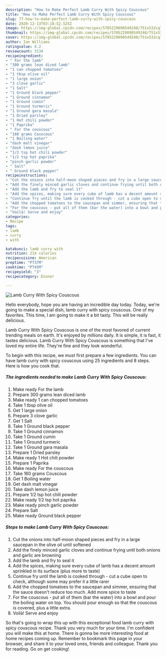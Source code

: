 ```yaml
---
description: "How to Make Perfect Lamb Curry With Spicy Couscous"
title: "How to Make Perfect Lamb Curry With Spicy Couscous"
slug: 77-how-to-make-perfect-lamb-curry-with-spicy-couscous
date: 2020-12-13T03:18:52.525Z
image: https://img-global.cpcdn.com/recipes/5705229098549248/751x532cq70/lamb-curry-with-spicy-couscous-recipe-main-photo.jpg
thumbnail: https://img-global.cpcdn.com/recipes/5705229098549248/751x532cq70/lamb-curry-with-spicy-couscous-recipe-main-photo.jpg
cover: https://img-global.cpcdn.com/recipes/5705229098549248/751x532cq70/lamb-curry-with-spicy-couscous-recipe-main-photo.jpg
author: Ian Williams
ratingvalue: 4.2
reviewcount: 3134
recipeingredient:
- " For the lamb"
- "300 grams lean diced lamb"
- "1 can chopped tomatoes"
- "1 tbsp olive oil"
- "1 large onion"
- "3 clove garlic"
- "1 Salt"
- "1 Ground black pepper"
- "1 Ground cinnamon"
- "1 Ground cumin"
- "1 Ground turmeric"
- "1 Ground gara masala"
- "1 Dried parsley"
- "1 Hot chili powder"
- "1 Paprika"
- " For the couscous"
- "160 grams Couscous"
- "1 Boiling water"
- "dash malt vinegar"
- "dash lemon juice"
- "1/2 tsp hot chili powder"
- "1/2 tsp hot paprika"
- "pinch garlic powder"
- " Salt"
- " Ground black pepper"
recipeinstructions:
- "Cut the onions into half-moon shaped pieces and fry in a large saucepan in the olive oil until softened"
- "Add the finely minced garlic cloves and continue frying until both onions and garlic are browning"
- "Add the lamb and fry to seal it"
- "Add the spices, making sure every cube of lamb has a decent amount sprinkled in its surface (plus more to taste)"
- "Continue fry until the lamb is cooked through - cut a cube open to check, although some may prefer it a little rarer"
- "Add the chopped tomatoes to the saucepan and simmer, ensuring that the sauce doesn&#39;t reduce too much. Add more spice to taste"
- "For the couscous - put all of them (bar the water) into a bowl and pour the boiling water on top. You should pour enough so that the couscous is covered, plus a little extra."
- "Voilà! Serve and enjoy"
categories:
- Recipe
tags:
- lamb
- curry
- with

katakunci: lamb curry with 
nutrition: 214 calories
recipecuisine: American
preptime: "PT37M"
cooktime: "PT45M"
recipeyield: "3"
recipecategory: Dinner

---
```



![Lamb Curry With Spicy Couscous](https://img-global.cpcdn.com/recipes/5705229098549248/751x532cq70/lamb-curry-with-spicy-couscous-recipe-main-photo.jpg)

Hello everybody, hope you are having an incredible day today. Today, we're going to make a special dish, lamb curry with spicy couscous. One of my favorites. This time, I am going to make it a bit tasty. This will be really delicious.

Lamb Curry With Spicy Couscous is one of the most favored of current trending meals on earth. It's enjoyed by millions daily. It is simple, it is fast, it tastes delicious. Lamb Curry With Spicy Couscous is something that I've loved my entire life. They're fine and they look wonderful.




To begin with this recipe, we must first prepare a few ingredients. You can have lamb curry with spicy couscous using 25 ingredients and 8 steps. Here is how you cook that.

<!--inarticleads1-->

##### The ingredients needed to make Lamb Curry With Spicy Couscous:

1. Make ready  For the lamb
1. Prepare 300 grams lean diced lamb
1. Make ready 1 can chopped tomatoes
1. Take 1 tbsp olive oil
1. Get 1 large onion
1. Prepare 3 clove garlic
1. Get 1 Salt
1. Take 1 Ground black pepper
1. Take 1 Ground cinnamon
1. Take 1 Ground cumin
1. Take 1 Ground turmeric
1. Take 1 Ground gara masala
1. Prepare 1 Dried parsley
1. Make ready 1 Hot chili powder
1. Prepare 1 Paprika
1. Make ready  For the couscous
1. Take 160 grams Couscous
1. Get 1 Boiling water
1. Get dash malt vinegar
1. Take dash lemon juice
1. Prepare 1/2 tsp hot chili powder
1. Make ready 1/2 tsp hot paprika
1. Make ready pinch garlic powder
1. Prepare  Salt
1. Make ready  Ground black pepper




<!--inarticleads2-->

##### Steps to make Lamb Curry With Spicy Couscous:

1. Cut the onions into half-moon shaped pieces and fry in a large saucepan in the olive oil until softened
1. Add the finely minced garlic cloves and continue frying until both onions and garlic are browning
1. Add the lamb and fry to seal it
1. Add the spices, making sure every cube of lamb has a decent amount sprinkled in its surface (plus more to taste)
1. Continue fry until the lamb is cooked through - cut a cube open to check, although some may prefer it a little rarer
1. Add the chopped tomatoes to the saucepan and simmer, ensuring that the sauce doesn&#39;t reduce too much. Add more spice to taste
1. For the couscous - put all of them (bar the water) into a bowl and pour the boiling water on top. You should pour enough so that the couscous is covered, plus a little extra.
1. Voilà! Serve and enjoy




So that's going to wrap this up with this exceptional food lamb curry with spicy couscous recipe. Thank you very much for your time. I'm confident you will make this at home. There is gonna be more interesting food at home recipes coming up. Remember to bookmark this page in your browser, and share it to your loved ones, friends and colleague. Thank you for reading. Go on get cooking!
